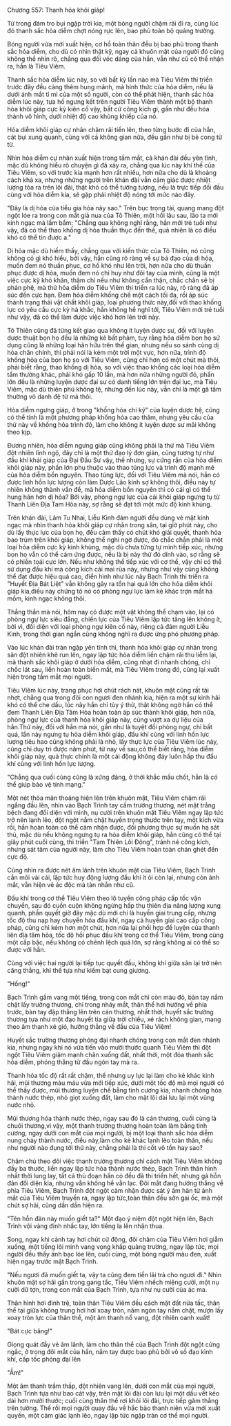 




Chương 557: Thanh hỏa khôi giáp!


Từ trong đám tro bụi ngập trời kia, một bóng người chậm rãi đi ra, cùng lúc đó thanh sắc hỏa diễm chợt nóng rực lên, bao phủ toàn bộ quảng trường.

Bóng người vừa mới xuất hiện, cơ hồ toàn thân đều bị bao phủ trong thanh sắc hỏa diễm, cho dù có nhìn thật kỹ, ngay cả khuôn mặt của người đó cũng không thể nhìn rõ, chẳng qua đối vóc dáng của hắn, vẫn như cũ có thể nhận ra, hắn là Tiêu Viêm.

Thanh sắc hỏa diễm lúc này, so với bất kỳ lần nào mà Tiêu Viêm thi triển trước đây đều càng thêm hung mãnh, mà hình thức của hỏa diễm, nếu là dưới ánh mắt tỉ mỉ của một số người, còn có thể phát hiện, thanh sắc hỏa diễm lúc này, tựa hồ ngưng kết trên người Tiêu Viêm thành một bộ thanh hỏa khôi giáp cực kỳ kiên cố vậy, bất cứ công kích gì, gần như đều hóa thành vô hình, dưới nhiệt độ cao khủng khiếp của nó.

Hỏa diễm khôi giáp cự nhân chậm rãi tiến lên, theo từng bước đi của hắn, cát bụi xung quanh, cùng với cả không gian nữa, đều gần như bị bẻ cong từ từ.

Nhìn hỏa diễm cự nhân xuất hiện trong tầm mắt, cả khán đài đều yên tĩnh, mặc dù không hiểu rõ chuyện gì đã xảy ra, chẳng qua lúc này khí thế của Tiêu Viêm, so với trước kia mạnh hơn rất nhiều, hơn nữa cho dù là khoảng cách khá xa, nhưng những người trên khán đài vẫn cảm giác được nhiệt lượng tỏa ra trên lôi đài, thật khó có thể tưởng tượng, nếu là trực tiếp đối đầu cùng với hỏa diễm kia, sẽ gặp phải nhiệt độ nóng tới mức nào đây.

"Đây là dị hỏa của tiểu gia hỏa này sao." Trên bục trọng tài, quang mang đột ngột lóe ra trong con mắt già nua của Tô Thiên, một hồi lâu sau, lão ta mới kinh ngạc mà lẩm bẩm: "Chẳng qua không nghĩ rằng, hắn mới trẻ tuổi như vậy, đã có thể thao khống dị hỏa thuần thục đến thế, quả nhiên là có điều khó có thể tin được a."

Dị hỏa mặc dù hiếm thấy, chẳng qua với kiến thức của Tô Thiên, nó cũng không có gì khó hiểu, bởi vậy, hắn cũng rõ ràng về sự bá đạo của dị hỏa, muốn đem nó thuần phục, cơ hồ khó như lên trời, hơn nữa cho dù thuần phục được dị hỏa, muốn đem nó chỉ huy như đôi tay của mình, cũng là một việc cực kỳ khó khăn, thậm chí nếu như không cẩn thận, chắc chắn sẽ bị phản phệ, mà thứ hỏa diễm do Tiêu Viêm thi triển ra lúc này, rõ ràng đã áp súc đến cực hạn. Đem hỏa diễm khống chế một cách tối đa, rồi áp súc thành trạng thái vật chất khôi giáp, loại phương thức này,đối với thao khống lực có yêu cầu cực kỳ hà khắc, hắn không hề nghĩ tới, Tiêu Viêm mới trẻ tuổi như vậy, đã có thể làm được việc khó hơn lên trời này.

Tô Thiên cũng đã từng kết giao qua không ít luyện dược sư, đối với luyện dược thuật bọn họ đều là những kẻ bất phàm, tuy rằng hỏa diễm bọn họ sử dụng cũng là những loại hãn hữu trên thế gian, nhưng nếu so sánh cùng dị hỏa chân chính, thì phải nói là kém một trời một vực, hơn nữa, trình độ khống hỏa của bọn họ so với Tiêu Viêm, cũng chỉ hơn có một chút mà thôi, phải biết rằng, thao khống dị hỏa, so với việc thao khống các loại hỏa diễm tầm thường khác, phải khó gấp 10 lần, mà hơn nữa những người đó, phần lớn đều là những luyện dược đại sư có danh tiếng lớn trên đại lục, mà Tiêu Viêm, mặc dù thiên phú không tệ, nhưng đến lúc này, vẫn chỉ là một gã tầm thường vô danh đệ tử mà thôi.

Hỏa diễm ngưng giáp, ở trong "khống hỏa chi kỹ" của luyện dược hệ, cũng có thể tính là một phương pháp khống hỏa cao thâm, nhưng yêu cầu của thứ này về khống hỏa trình độ, làm cho không ít luyện dược sư mãi không theo kịp.

Đương nhiên, hỏa diễm ngưng giáp cũng không phải là thứ mà Tiêu Viêm đột nhiên lĩnh ngộ, đây chỉ là một thứ đạo lý đơn giản, cũng tương tự như đấu khí khải giáp của Đại Đấu Sư vậy, thế nhưng, sự cứng rắn của hỏa diễm khôi giáp này, phần lớn phụ thuộc vào thao túng lực và trình độ mạnh mẽ của hỏa diễm bổn nguyên. Thao túng lực, đối với Tiêu Viêm mà nói, hắn có được linh hồn lực lượng còn làm Dược Lão kinh sợ không thôi, điều này tự nhiên không thành vấn đề, mà hỏa diễm bổn nguyên thì có cái gì có thể hung hãn hơn dị hỏa? Bởi vậy, phòng ngự lực của cái khôi giáp ngưng tụ từ Thanh Liên Địa Tam Hỏa này, sợ rằng sẽ đạt tới một mức độ kinh khủng.

Trên khán đài, Lâm Tu Nhai, Liễu Kình đám người đều dùng vẻ mặt kinh ngạc mà nhìn thanh hỏa khôi giáp cự nhân trong sân, tại giờ phút này, cho dù lấy thực lực của bọn họ, đều cảm thấy có chút khó giải quyết, thanh hỏa bao trùm trên khôi giáp, không thể nghi ngờ được, đó chắc chắn phải là một loại hỏa diễm cực kỳ kinh khủng, mặc dù chưa từng tự mình tiếp xúc, nhưng bọn họ vẫn có thể cảm ứng được, nếu là bị này thứ đó dính vào, sợ rằng sẽ có phiền toái cực lớn. Nếu như không thể tiếp xúc với cơ thể, vậy chỉ có thể sử dụng đấu khí mà công kích cái mai rùa này, nhưng như vậy cũng không thể đạt được hiệu quả cao, điển hình như lúc nãy Bạch Trình thi triển ra "Huyết Địa Bát Liệt" vẫn không gây ra tổn hại quá lớn cho hỏa diễm khôi giáp kia,điều này chứng tỏ nó có phòng ngự lực làm kẻ khác trợn mắt há mồm, kinh ngạc không thôi.

Thẳng thắn mà nói, hôm nay có được một vật không thể chạm vào, lại có phòng ngự lực siêu đẳng, chiến lực của Tiêu Viêm lập tức tăng lên không ít, bởi vì, đối diện với loại phòng ngự kiên cố này, riêng cả đám người Liễu Kình, trong thời gian ngắn cũng không nghĩ ra được ứng phó phương pháp.

Vào lúc khán đài tràn ngập yên tĩnh thì, thanh hỏa khôi giáp cự nhân trong sân đột nhiên khẽ run lên, ngay lập tức hỏa diễm liền chậm rãi thu liễm lại, mà thanh sắc khôi giáp ở dưới hỏa diễm, cũng nhạt đi nhanh chóng, chỉ chốc lát sau, liền hoàn toàn biến mất, mà Tiêu Viêm trong đó, cũng lại xuất hiện trong tầm mắt mọi người.

Tiêu Viêm lúc này, trang phục hơi chút rách nát, khuôn mặt cũng rất tái nhợt, chẳng qua trong đôi con ngươi đen nhánh kia, hiện ra một sự kinh hãi khó có thể che dấu, lúc nãy hắn chỉ tùy ý thử, thật không ngờ hắn có thể đem Thanh Liên Địa Tâm Hỏa hoàn toàn áp súc thành khôi giáp, hơn nữa, phòng ngự lực của thanh hỏa khôi giáp này, cũng vượt xa dự liệu của hắn.Thứ này, đối với hắn mà nói, gần như là tuyệt đối phòng ngự, chỉ bất quá, lần này ngưng tụ hỏa diễm khôi giáp, đấu khí cùng với linh hồn lực lượng tiêu hao cũng không phải là nhỏ, lấy thực lực của Tiêu Viêm lúc này, cũng chỉ duy trì được năm phút, từ nay về sau,có thể biết rằng, hỏa diễm khôi giáp này, quả thực chính là một cái động không đáy luôn hấp thu đấu khí cùng với linh hồn lực lượng.

"Chẳng qua cuối cùng cũng là xứng đáng, ở thời khắc mấu chốt, hẳn là có thể giúp bảo vệ tính mạng."

Một nét thỏa mãn thoáng hiện lên trên khuôn mặt, Tiêu Viêm chậm rãi ngẩng đầu lên, nhìn vào Bạch Trình tay cầm trường thương, nét mặt trắng bệch đang đối diện với mình, nụ cười trên khuôn mặt Tiêu Viêm ngay lập tức trở nên lạnh lẽo, đột ngột nắm chặt huyền trọng thước trên tay, một kích vừa rồi, hắn hoàn toàn có thể cảm nhận được, đối phương thực sự muốn hạ sát thủ, mặc dù nếu không ngưng tụ ra hỏa diễm khôi giáp, hắn cũng có thể tại giây phút cuối cùng, thi triển "Tam Thiên Lôi Động", tránh né công kích, nhưng sát tâm của người này, làm cho Tiêu Viêm hoàn toàn chán ghét đến cực độ.

Cũng nhìn ra được nét âm lãnh trên khuôn mặt của Tiêu Viêm, Bạch Trình cắn môi vài cái, lập tức huy động lượng đấu khí ít ỏi còn lại, nhưng còn ánh mắt, vẫn hiện vẻ ác độc mà tàn nhẫn như cũ.

Đấu khí trong cơ thể Tiêu Viêm theo lộ tuyến công pháp cấp tốc vận chuyển, sau đó cuồn cuộn không ngừng hấp thụ thiên địa năng lượng xung quanh, phần quyết giờ đây mặc dù mới chỉ là huyền giai trung cấp, nhưng tốc độ thu nạp hay chuyển hóa đấu khí, ngay cả huyền giai cao cấp công pháp, cũng chỉ kém hơn một chút, hơn nữa lại phối hợp đề luyện của thanh liên địa tâm hỏa, tốc độ hồi phục đấu khí trong cơ thể Tiêu Viêm, trong cùng một cấp bậc, nếu không có chênh lệch quá lớn, sợ rằng không ai có thể so được với hắn.

Cùng với việc hai người lại tiếp tục quyết đấu, không khí giữa sân lại trở nên căng thẳng, khí thế tựa như kiếm bạt cung giương.

"Hống!"

Bạch Trình gầm vang một tiếng, trong con mắt chỉ còn màu đỏ, bàn tay nắm chặt lấy trường thương, chỉ trong nháy mắt, thân thể hơi hướng về phía trước, bàn tay đập thẳng lên trên cán thương, nhất thời, huyết sắc trường thương tựa như một đạo huyết tia giữa trời chiều, xé rách không gian, mang theo âm thanh xé gió, hướng thẳng về đầu của Tiêu Viêm!

Huyết sắc trường thương phóng đại nhanh chóng trong con mắt đen nhánh kia, nhưng ngay khi nó vừa tiến vào mười thước quanh Tiêu Viêm thì đột ngột Tiêu Viêm giậm mạnh chân xuống đất, nhất thời, một đóa thanh sắc hỏa diễm, phóng thẳng từ đầu ngón tay mà ra.

Thanh hỏa tốc độ rất rất chậm, thế nhưng uy lực lại làm cho kẻ khác kinh hãi, mũi thương màu máu vừa mới tiếp xúc, dưới một tốc độ mà mọi người có thể thấy được, mũi thương luyện chế bằng tinh cương kia, nhanh chóng hóa thành nước thép, nhỏ giọt xuống đất, làm cho mặt lôi dài lưu lại một vũng nước nhỏ.

Mũi thương hóa thành nước thép, ngay sau đó là cán thương, cuối cùng là chuôi thương,vì vậy, một thanh trường thương hoàn toàn làm bằng tinh cương, ngay dưới con mắt của mọi người, bị một loại thanh sắc hỏa diễm nung chảy thành nước, điều này,làm cho kẻ khác lạnh lẽo toàn thân, nếu như người nào đụng tới thứ này, chẳng phải là thi cốt vô tồn hay sao?

Chăm chú theo dõi việc thanh trường thương chỉ cách mặt Tiêu Viêm không đầy ba thước, liền ngay lập tức hóa thành nước thép, Bạch Trình thân hình nhất thời lung lay, tất cả thủ đoạn hắn có đều đã thi triển hết, nhưng gã hỗn đản đối diện kia, nhưng vẫn không hề vẫn lạc. Đôi mắt đang hướng thẳng về phía Tiêu Viêm, Bạch Trình đột ngột cảm nhận được sát ý âm hàn từ ánh mắt của Tiêu Viêm truyền ra, ngay lập tức,toàn thân đều sởn gai ốc, mà một chút sợ hãi, cũng dần dần hiện ra.

"Tên hỗn đản này muốn giết ta?" Một đạo ý niệm đột ngột hiện lên, Bạch Trình vội vàng định nhấc tay, lớn tiếng la lên nhận thua.

Song, ngay khi cánh tay hơi chút cử động, đôi châm của Tiêu Viêm hơi giẫm xuống, một tiếng lôi minh vang vọng khắp quảng trường, ngay lập tức, mọi người đều thấy ánh bạc lóe lên, cuối cùng, một bóng người màu đen, xuất hiện ngay trước mặt Bạch Trình.

"Nếu ngươi đã muốn giết ta, vậy ta cũng đem tiền lãi trả cho ngươi đi." Nhìn khuôn mặt sợ hãi gần trong gang tấc, Tiêu Viêm nhếch miệng cười, một nụ cười dữ tợn, trong con mắt của Bạch Trình, tựa như nụ cười của ác ma.

Thân hình hơi đình trệ, toàn thân Tiêu Viêm đều cách mặt đất nửa tấc, thân thể tại giữa không trung hơi hơi xoay tròn, năm ngón tay nắm chặt, mượn lấy xoay tròn lực của thân thể, một âm thanh nổ vang, đột nhiên oanh xuất!

"Bát cực băng!"

Giọng quát đầy vẻ âm lãnh, làm cho thân thể của Bạch Trình đột ngột cứng ngắc, ở trong đôi mắt của hắn, nắm tay được bao phủ bởi vô số đạo kình khí, cấp tốc phóng đại lên

"Ầm!"

Một âm thanh trầm thấp, đột nhiên vang lên, dưới con mắt của mọi người, Bạch Trình tựa như bao cát vậy, trên mặt lôi đài còn lưu lại một dấu vết kéo dài hơn mười thước; cuối cùng thân thể rơi khỏi lôi đài, trực tiếp găm thẳng trên tường. Thế rồi mọi người quay đầu về hắc bào thanh niên vừa mới xuất quyền, một cảm giác lạnh lẽo, ngay lập tức ngập tràn cơ thể mọi người.




